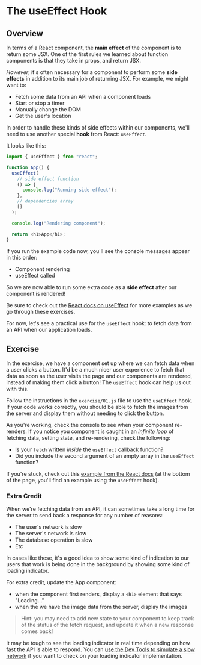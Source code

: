 # The useEffect Hook

## Overview

In terms of a React component, the **main effect** of the component is to return
some JSX. One of the first rules we learned about function components is that
they take in props, and return JSX.

_However_, it's often necessary for a component to perform some **side effects**
in addition to its main job of returning JSX. For example, we might want to:

- Fetch some data from an API when a component loads
- Start or stop a timer
- Manually change the DOM
- Get the user's location

In order to handle these kinds of side effects within our components, we'll need
to use another special **hook** from React: `useEffect`.

It looks like this:

```js
import { useEffect } from "react";

function App() {
  useEffect(
    // side effect function
    () => {
      console.log("Running side effect");
    },
    // dependencies array
    []
  );

  console.log("Rendering component");

  return <h1>App</h1>;
}
```

If you run the example code now, you'll see the console messages appear in this
order:

- Component rendering
- useEffect called

So we are now able to run some extra code as a **side effect** after our
component is rendered!

Be sure to check out the
[React docs on useEffect](https://reactjs.org/docs/hooks-effect.html) for more
examples as we go through these exercises.

For now, let's see a practical use for the `useEffect` hook: to fetch data from
an API when our application loads.

## Exercise

In the exercise, we have a component set up where we can fetch data when a user
clicks a button. It'd be a much nicer user experience to fetch that data as soon
as the user visits the page and our components are rendered, instead of making
them click a button! The `useEffect` hook can help us out with this.

Follow the instructions in the `exercise/01.js` file to use the `useEffect`
hook. If your code works correctly, you should be able to fetch the images from
the server and display them without needing to click the button.

As you're working, check the console to see when your component re-renders. If
you notice you component is caught in an _infinite loop_ of fetching data,
setting state, and re-rendering, check the following:

- Is your `fetch` written _inside_ the `useEffect` callback function?
- Did you include the second argument of an empty array in the `useEffect`
  function?

If you're stuck, check out this
[example from the React docs](https://reactjs.org/docs/faq-ajax.html#example-using-ajax-results-to-set-local-state)
(at the bottom of the page, you'll find an example using the `useEffect` hook).

### Extra Credit

When we're fetching data from an API, it can sometimes take a long time for the
server to send back a response for any number of reasons:

- The user's network is slow
- The server's network is slow
- The database operation is slow
- Etc

In cases like these, it's a good idea to show some kind of indication to our
users that work is being done in the background by showing some kind of loading
indicator.

For extra credit, update the App component:

- when the component first renders, display a `<h1>` element that says
  "Loading..."
- when the we have the image data from the server, display the images

> Hint: you may need to add new state to your component to keep track of the
> status of the fetch request, and update it when a new response comes back!

It may be tough to see the loading indicator in real time depending on how fast
the API is able to respond. You can
[use the Dev Tools to simulate a slow network](https://developers.google.com/web/tools/chrome-devtools/device-mode#network)
if you want to check on your loading indicator implementation.
